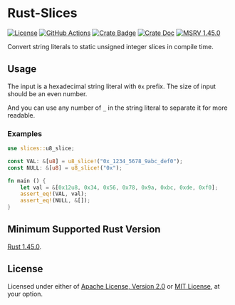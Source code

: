 # Rust-Slices

[![License]](#license)
[![GitHub Actions]](https://github.com/yangby-cryptape/rust-slices/actions)
[![Crate Badge]](https://crates.io/crates/slices)
[![Crate Doc]](https://docs.rs/slices)
[![MSRV 1.45.0]][Rust 1.45.0]

Convert string literals to static unsigned integer slices in compile time.

[License]: https://img.shields.io/badge/License-Apache--2.0%20OR%20MIT-blue.svg
[GitHub Actions]: https://github.com/yangby-cryptape/rust-slices/workflows/CI/badge.svg
[Crate Badge]: https://img.shields.io/crates/v/slices.svg
[Crate Doc]: https://docs.rs/slices/badge.svg
[MSRV 1.45.0]: https://img.shields.io/badge/rust-%3E%3D%201.45.0-blue

## Usage

The input is a hexadecimal string literal with `0x` prefix.
The size of input should be an even number.

And you can use any number of `_` in the string literal to separate it for more readable.

### Examples

```rust
use slices::u8_slice;

const VAL: &[u8] = u8_slice!("0x_1234_5678_9abc_def0");
const NULL: &[u8] = u8_slice!("0x");

fn main () {
    let val = &[0x12u8, 0x34, 0x56, 0x78, 0x9a, 0xbc, 0xde, 0xf0];
    assert_eq!(VAL, val);
    assert_eq!(NULL, &[]);
}
```

## Minimum Supported Rust Version

[Rust 1.45.0].

## License

Licensed under either of [Apache License, Version 2.0] or [MIT License], at your option.

[Apache License, Version 2.0]: LICENSE-APACHE
[MIT License]: LICENSE-MIT
[Rust 1.45.0]: https://blog.rust-lang.org/2020/07/16/Rust-1.45.0.html
